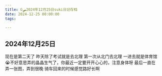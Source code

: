 ```yaml
---
title: G🛹2024年12月25日suki日记存档
date: 2024-12-25 00:00:00
tags:

---
```


## 2024年12月25日

现在是第二天了
昨天除了考试就是去北理
第一次从北门去北理 一进去就是体育馆
😭不好意思弄的晶晶生气了，你最近一定要开开心心的，注意身体呀
最后一直在弄一张图，弄到很晚
骑车回来的时候感觉路好长啊

